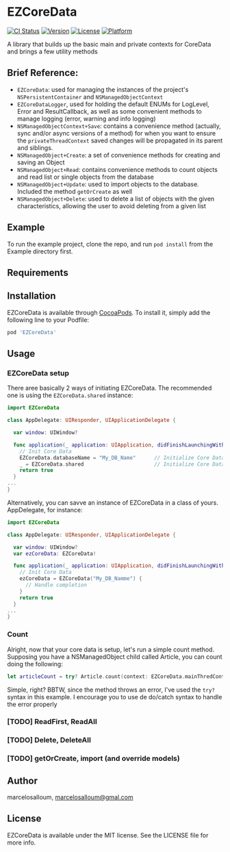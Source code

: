 # EZCoreData

[![CI Status](https://img.shields.io/travis/marcelosalloum/EZCoreData.svg?style=flat)](https://travis-ci.org/marcelosalloum/EZCoreData)
[![Version](https://img.shields.io/cocoapods/v/EZCoreData.svg?style=flat)](https://cocoapods.org/pods/EZCoreData)
[![License](https://img.shields.io/cocoapods/l/EZCoreData.svg?style=flat)](https://cocoapods.org/pods/EZCoreData)
[![Platform](https://img.shields.io/cocoapods/p/EZCoreData.svg?style=flat)](https://cocoapods.org/pods/EZCoreData)

A library that builds up the basic main and private contexts for CoreData and brings a few utility methods

## Brief Reference:
- `EZCoreData`: used for managing the instances of the project's `NSPersistentContainer` and `NSManagedObjectContext`
- `EZCoreDataLogger`, used for holding the default ENUMs for LogLevel, Error and ResultCallback, as well as some convenient methods to manage logging (error, warning and info logging) 
- `NSManagedObjectContext+Save`: contains a convenience method (actually, sync and/or async versions of a method) for when you want to ensure the `privateThreadContext` saved changes will be propagated in its parent and siblings.
- `NSManagedObject+Create`: a set of convenience methods for creating and saving an Object
- `NSManagedObject+Read`: contains convenience methods to count objects and read list or single objects from the database
- `NSManagedObject+Update`: used to import objects to the database. Included the method `getOrCreate` as well
- `NSManagedObject+Delete`: used to delete a list of objects with the given characteristics, allowing the user to avoid deleting from a given list

## Example

To run the example project, clone the repo, and run `pod install` from the Example directory first.

## Requirements

## Installation

EZCoreData is available through [CocoaPods](https://cocoapods.org). To install
it, simply add the following line to your Podfile:

```ruby
pod 'EZCoreData'
```

## Usage
### EZCoreData setup
There aree basically 2 ways of initiating EZCoreData. The recommended one is using the `EZCoreData.shared` instance:
```Swift
import EZCoreData

class AppDelegate: UIResponder, UIApplicationDelegate {

  var window: UIWindow?

  func application(_ application: UIApplication, didFinishLaunchingWithOptions launchOptions: [UIApplication.LaunchOptionsKey: Any]?) -> Bool {
    // Init Core Data
    EZCoreData.databaseName = "My_DB_Name"      // Initialize Core Data
    _ = EZCoreData.shared                       // Initialize Core Data
    return true
  }
...
}
```

Alternatively, you can savve an instance of EZCoreData in a class of yours. AppDelegate, for instance:
```Swift
import EZCoreData

class AppDelegate: UIResponder, UIApplicationDelegate {

  var window: UIWindow?
  var ezCoreData: EZCoreData!

  func application(_ application: UIApplication, didFinishLaunchingWithOptions launchOptions: [UIApplication.LaunchOptionsKey: Any]?) -> Bool {
    // Init Core Data
    ezCoreData = EZCoreData("My_DB_Namme") {
      // Handle completion
    }
    return true
  }
...
}
```

### Count
Alright, now that your core data is setup, let's run a simple count method. Supposing you have a NSManagedObject child called Article, you can count doing the following:
```Swift
let articleCount = try? Article.count(context: EZCoreData.mainThredContext)
```
Simple, right? BBTW, since the method throws an error, I've used the `try?` syntax in this example. I encourage you to use de do/catch syntax to handle the error properly

### [TODO] ReadFirst, ReadAll

### [TODO] Delete, DeleteAll

### [TODO] getOrCreate, import (and override models)


## Author

marcelosalloum, marcelosalloum@gmal.com

## License

EZCoreData is available under the MIT license. See the LICENSE file for more info.
